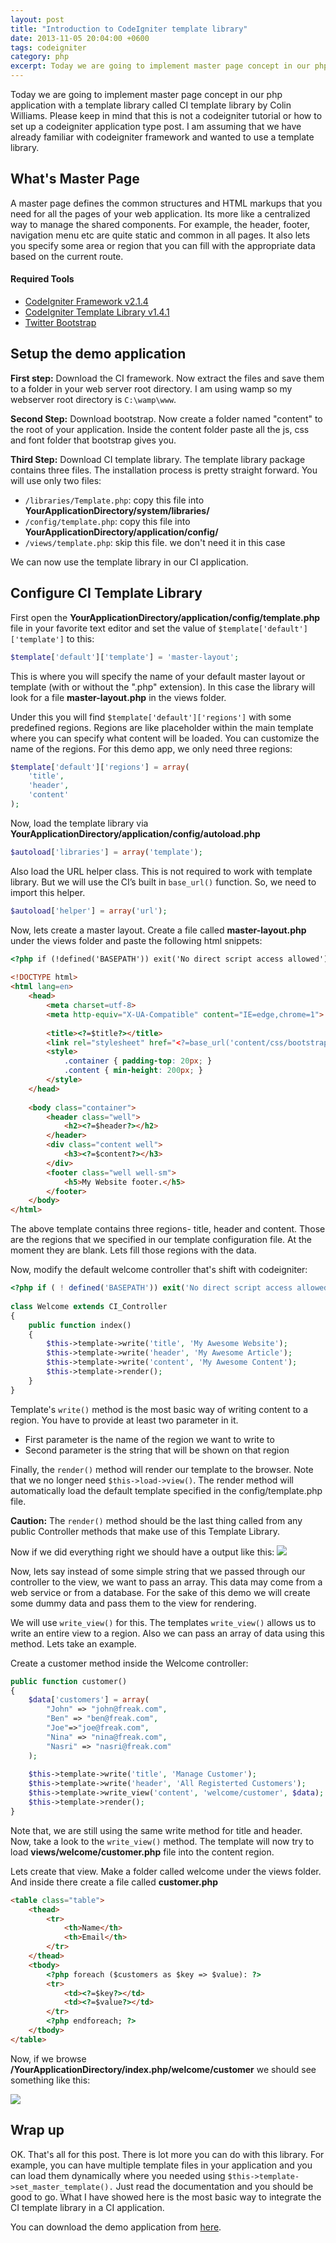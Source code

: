 ```yaml
---
layout: post
title: "Introduction to CodeIgniter template library"
date: 2013-11-05 20:04:00 +0600
tags: codeigniter
category: php
excerpt: Today we are going to implement master page concept in our php application with a template library called CI template library by Colin Williams. Please keep in mind that this is not a codeigniter tutorial or how to set up a codeigniter application type post. I am assuming that
---
```


Today we are going to implement master page concept in our php application with a template library called CI template library by Colin Williams. <span class="red bold">Please keep in mind that this is not a codeigniter tutorial or how to set up a codeigniter application type post.</span> I am assuming that we have already familiar with codeigniter framework and wanted to use a template library.

## What's Master Page

A master page defines the common structures and HTML markups that you need for all the pages of your web application. Its more like a centralized way to manage the shared components. For example, the header, footer, navigation menu etc are quite static and common in all pages. It also lets you specify some area or region that you can fill with the appropriate data based on the current route.

#### Required Tools
* [CodeIgniter Framework v2.1.4](https://ellislab.com/codeigniter)
* [CodeIgniter Template Library v1.4.1](http://williamsconcepts.com/ci/codeigniter/libraries/template/)
* [Twitter Bootstrap](http://getbootstrap.com/)

## Setup the demo application
**First step:** Download the CI framework. Now extract the files and save them to a folder in your web server root directory. I am using wamp so my webserver root directory is `C:\wamp\www`.

**Second Step:** Download bootstrap. Now create a folder named "content" to the root of your application. Inside the content folder paste all the js, css and font folder that bootstrap gives you.

**Third Step:** Download CI template library. The template library package contains three files. The installation process is pretty straight forward. You will use only two files:

* `/libraries/Template.php`: copy this file into **YourApplicationDirectory/system/libraries/**
* `/config/template.php`: copy this file into **YourApplicationDirectory/application/config/**
* `/views/template.php`: skip this file. we don't need it in this case

We can now use the template library in our CI application.

## Configure CI Template Library

First open the **YourApplicationDirectory/application/config/template.php** file in your favorite text editor and set the value of `$template['default']['template']` to this:

```php
$template['default']['template'] = 'master-layout';
```

This is where you will specify the name of your default master layout or template (with or without the ".php" extension). In this case the library will look for a file **master-layout.php** in the views folder.

Under this you will find `$template['default']['regions']` with some predefined regions. Regions are like placeholder within the main template where you can specify what content will be loaded. You can customize the name of the regions. For this demo app, we only need three regions:

```php
$template['default']['regions'] = array(
    'title',
    'header',
    'content'
);
```

Now, load the template library via **YourApplicationDirectory/application/config/autoload.php**

```php
$autoload['libraries'] = array('template');
```

Also load the URL helper class. This is not required to work with template library. But we will use the CI’s built in `base_url()` function. So, we need to import this helper.

```php
$autoload['helper'] = array('url');
```

Now, lets create a master layout. Create a file called **master-layout.php** under the views folder and paste the following html snippets:

```html
<?php if (!defined('BASEPATH')) exit('No direct script access allowed'); ?>
 
<!DOCTYPE html>
<html lang=en>
    <head>
        <meta charset=utf-8>
        <meta http-equiv="X-UA-Compatible" content="IE=edge,chrome=1">
 
        <title><?=$title?></title>
        <link rel="stylesheet" href="<?=base_url('content/css/bootstrap.min.css')?>" />
        <style>
            .container { padding-top: 20px; }
            .content { min-height: 200px; }
        </style>
    </head>
 
    <body class="container">
        <header class="well">
            <h2><?=$header?></h2>
        </header>
        <div class="content well">
            <h3><?=$content?></h3>
        </div>
        <footer class="well well-sm">
            <h5>My Website footer.</h5>
        </footer>
    </body>
</html>
```

The above template contains three regions- title, header and content. Those are the regions that we specified in our template configuration file. At the moment they are blank. Lets fill those regions with the data.

Now, modify the default welcome controller that's shift with codeigniter:

```php
<?php if ( ! defined('BASEPATH')) exit('No direct script access allowed');
 
class Welcome extends CI_Controller
{
    public function index()
    {
        $this->template->write('title', 'My Awesome Website');
        $this->template->write('header', 'My Awesome Article');
        $this->template->write('content', 'My Awesome Content');
        $this->template->render();
    }
}
```

Template's `write()` method is the most basic way of writing content to a region. You have to provide at least two parameter in it.

* First parameter is the name of the region we want to write to
* Second parameter is the string that will be shown on that region

Finally, the `render()` method will render our template to the browser. Note that we no longer need `$this->load->view()`. The render method will automatically load the default template specified in the config/template.php file.

**Caution:** The `render()` method should be the last thing called from any public Controller methods that make use of this Template Library.

Now if we did everything right we should have a output like this:
![]({{site.url}}/assets/img/2013/11/ci_template_with_region.png)

Now, lets say instead of some simple string that we passed through our controller to the view, we want to pass an array. This data may come from a web service or from a database. For the sake of this demo we will create some dummy data and pass them to the view for rendering.

We will use `write_view()` for this. The templates `write_view()` allows us to write an entire view to a region. Also we can pass an array of data using this method. Lets take an example.

Create a customer method inside the Welcome controller:

```php
public function customer()
{
    $data['customers'] = array(
        "John" => "john@freak.com",
        "Ben" => "ben@freak.com",
        "Joe"=>"joe@freak.com",
        "Nina" => "nina@freak.com",
        "Nasri" => "nasri@freak.com"
    );
 
    $this->template->write('title', 'Manage Customer');
    $this->template->write('header', 'All Registerted Customers');
    $this->template->write_view('content', 'welcome/customer', $data);
    $this->template->render();
}
```

Note that, we are still using the same write method for title and header. Now, take a look to the `write_view()` method. The template will now try to load **views/welcome/customer.php** file into the content region.

Lets create that view. Make a folder called welcome under the views folder. And inside there create a file called **customer.php**

```html
<table class="table">
    <thead>
        <tr>
            <th>Name</th>
            <th>Email</th>
        </tr>
    </thead>
    <tbody>
        <?php foreach ($customers as $key => $value): ?>
        <tr>
            <td><?=$key?></td>
            <td><?=$value?></td>
        </tr>
        <?php endforeach; ?>
    </tbody>
</table>
```

Now, if we browse **/YourApplicationDirectory/index.php/welcome/customer** we should see something like this:

![]({{site.url}}/assets/img/2013/11/ci_template_with_data_passed_to_region.png)

## Wrap up

OK. That's all for this post. There is lot more you can do with this library. For example, you can have multiple template files in your application and you can load them dynamically where you needed using `$this->template->set_master_template().` Just read the documentation and you should be good to go. What I have showed here is the most basic way to integrate the CI template library in a CI application.

You can download the demo application from [here](https://github.com/shibbir/demo-codeigniter-template-library).
